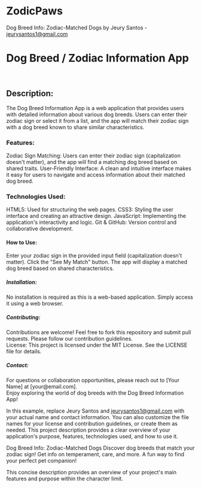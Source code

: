# ZodicPaws
Dog Breed Info: Zodiac-Matched Dogs
by Jeury Santos - jeurysantos1@gmail.com

<h1>Dog Breed / Zodiac Information App </h1>
<br>
<h2>Description:</h2>
The Dog Breed Information App is a web application that provides users with detailed information about various dog breeds. Users can enter their zodiac sign or select it from a list, and the app will match their zodiac sign with a dog breed known to share similar characteristics. 

<br>
<h3>Features:</h3>

Zodiac Sign Matching: Users can enter their zodiac sign (capitalization doesn't matter), and the app will find a matching dog breed based on shared traits.
User-Friendly Interface: A clean and intuitive interface makes it easy for users to navigate and access information about their matched dog breed.
<br>
<h3>Technologies Used:</h3>

HTML5: Used for structuring the web pages.
CSS3: Styling the user interface and creating an attractive design.
JavaScript: Implementing the application's interactivity and logic.
Git & GitHub: Version control and collaborative development.

<h4>How to Use:</h4>

Enter your zodiac sign in the provided input field (capitalization doesn't matter).
Click the "See My Match" button.
The app will display a matched dog breed based on shared characteristics.
<br>
<h5>Installation:</h5>
No installation is required as this is a web-based application. Simply access it using a web browser.
<br>
<h5>Contributing:</h5>
Contributions are welcome! Feel free to fork this repository and submit pull requests. Please follow our contribution guidelines.
<br>
License:
This project is licensed under the MIT License. See the LICENSE file for details.
<br>
<h5>Contact:</h5>
For questions or collaboration opportunities, please reach out to [Your Name] at [your@email.com].
<br>
Enjoy exploring the world of dog breeds with the Dog Breed Information App!

In this example, replace Jeury Santos and jeurysantos1@gmail.com with your actual name and contact information. You can also customize the file names for your license and contribution guidelines, or create them as needed. This project description provides a clear overview of your application's purpose, features, technologies used, and how to use it.

Dog Breed Info: Zodiac-Matched Dogs
Discover dog breeds that match your zodiac sign! Get info on temperament, care, and more. A fun way to find your perfect pet companion!

This concise description provides an overview of your project's main features and purpose within the character limit.





